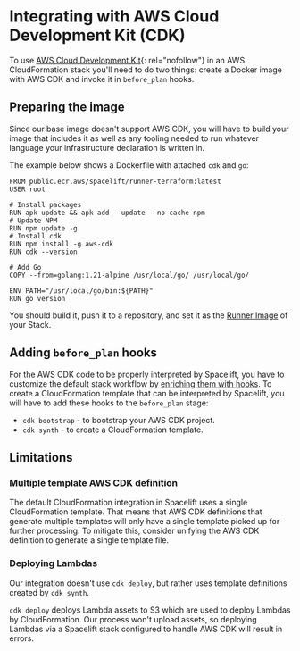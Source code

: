 # Integrating with AWS Cloud Development Kit (CDK)

To use [AWS Cloud Development Kit](https://docs.aws.amazon.com/cdk/v2/guide/home.html){: rel="nofollow"} in an AWS CloudFormation stack you'll need to do two things: create a Docker image with AWS CDK and invoke it in `before_plan` hooks.

## Preparing the image

Since our base image doesn't support AWS CDK, you will have to build your image that includes it as well as any tooling needed to run whatever language your infrastructure declaration is written in.

The example below shows a Dockerfile with attached `cdk` and `go`:

```docker
FROM public.ecr.aws/spacelift/runner-terraform:latest
USER root

# Install packages
RUN apk update && apk add --update --no-cache npm
# Update NPM
RUN npm update -g
# Install cdk
RUN npm install -g aws-cdk
RUN cdk --version

# Add Go
COPY --from=golang:1.21-alpine /usr/local/go/ /usr/local/go/

ENV PATH="/usr/local/go/bin:${PATH}"
RUN go version
```

You should build it, push it to a repository, and set it as the [Runner Image](../../concepts/stack/stack-settings.md#runner-image) of your Stack.

## Adding `before_plan` hooks

For the AWS CDK code to be properly interpreted by Spacelift, you have to customize the default stack workflow by [enriching them with hooks](https://docs.spacelift.io/concepts/configuration/runtime-configuration#before_-and-after_-hooks).
To create a CloudFormation template that can be interpreted by Spacelift, you will have to add these hooks to the `before_plan` stage:

- `cdk bootstrap` - to bootstrap your AWS CDK project.
- `cdk synth` - to create a CloudFormation template.

## Limitations

### Multiple template AWS CDK definition

The default CloudFormation integration in Spacelift uses a single CloudFormation template.
That means that AWS CDK definitions that generate multiple templates will only have a single template picked up for further processing.
To mitigate this, consider unifying the AWS CDK definition to generate a single template file.

### Deploying Lambdas

Our integration doesn't use `cdk deploy`, but rather uses template definitions created by `cdk synth`.

`cdk deploy` deploys Lambda assets to S3 which are used to deploy Lambdas by CloudFormation.
Our process won't upload assets, so deploying Lambdas via a Spacelift stack configured to handle AWS CDK will result in errors.
